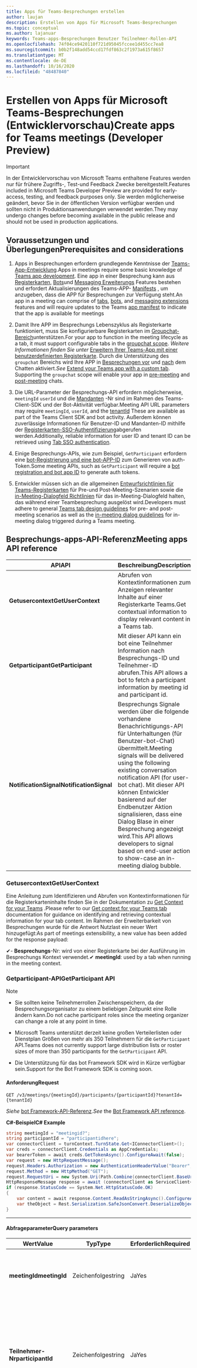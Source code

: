 ```yaml
---
title: Apps für Teams-Besprechungen erstellen
author: laujan
description: Erstellen von Apps für Microsoft Teams-Besprechungen
ms.topic: conceptual
ms.author: lajanuar
keywords: Teams-apps-Besprechungen Benutzer Teilnehmer-Rollen-API
ms.openlocfilehash: 74f04ce9420110f721d95045fccee1d455cc7ea8
ms.sourcegitcommit: b0b2f148add54ccd17fdf863c2f1973a615f8657
ms.translationtype: MT
ms.contentlocale: de-DE
ms.lasthandoff: 10/16/2020
ms.locfileid: "48487840"
---
```

# <a name="create-apps-for-teams-meetings-developer-preview"></a><span data-ttu-id="4805b-104">Erstellen von Apps für Microsoft Teams-Besprechungen (Entwicklervorschau)</span><span class="sxs-lookup"><span data-stu-id="4805b-104">Create apps for Teams meetings (Developer Preview)</span></span>

>[!IMPORTANT]
> <span data-ttu-id="4805b-105">In der Entwicklervorschau von Microsoft Teams enthaltene Features werden nur für frühere Zugriffs-, Test-und Feedback Zwecke bereitgestellt.</span><span class="sxs-lookup"><span data-stu-id="4805b-105">Features included in Microsoft Teams Developer Preview are provided for early-access, testing, and feedback purposes only.</span></span> <span data-ttu-id="4805b-106">Sie werden möglicherweise geändert, bevor Sie in der öffentlichen Version verfügbar werden und sollten nicht in Produktionsanwendungen verwendet werden.</span><span class="sxs-lookup"><span data-stu-id="4805b-106">They may undergo changes before becoming available in the public release and should not be used in production applications.</span></span>

## <a name="prerequisites-and-considerations"></a><span data-ttu-id="4805b-107">Voraussetzungen und Überlegungen</span><span class="sxs-lookup"><span data-stu-id="4805b-107">Prerequisites and considerations</span></span>

1. <span data-ttu-id="4805b-108">Apps in Besprechungen erfordern grundlegende Kenntnisse der [Teams-App-Entwicklung](../overview.md).</span><span class="sxs-lookup"><span data-stu-id="4805b-108">Apps in meetings require some basic knowledge of [Teams app development](../overview.md).</span></span> <span data-ttu-id="4805b-109">Eine app in einer Besprechung kann aus [Registerkarten](../tabs/what-are-tabs.md), [Bots](../bots/what-are-bots.md)und [Messaging Erweiterungs](../messaging-extensions/what-are-messaging-extensions.md) Features bestehen und erfordert Aktualisierungen des Teams-APP- [Manifests](#update-your-app-manifest) , um anzugeben, dass die APP für Besprechungen zur Verfügung steht.</span><span class="sxs-lookup"><span data-stu-id="4805b-109">An app in a meeting can comprise of [tabs](../tabs/what-are-tabs.md), [bots](../bots/what-are-bots.md), and [messaging extensions](../messaging-extensions/what-are-messaging-extensions.md) features and will require updates to the Teams [app manifest](#update-your-app-manifest) to indicate that the app is available for meetings</span></span>

1. <span data-ttu-id="4805b-110">Damit Ihre APP im Besprechungs Lebenszyklus als Registerkarte funktioniert, muss Sie konfigurierbare Registerkarten im [Groupchat-Bereich](../resources/schema/manifest-schema.md#configurabletabs)unterstützen.</span><span class="sxs-lookup"><span data-stu-id="4805b-110">For your app to function in the meeting lifecycle as a tab, it must support configurable tabs in the [groupchat scope](../resources/schema/manifest-schema.md#configurabletabs).</span></span> <span data-ttu-id="4805b-111">*Weitere Informationen finden Sie unter* [Erweitern Ihrer Teams-App mit einer benutzerdefinierten Registerkarte](../tabs/how-to/add-tab.md). Durch die Unterstützung des `groupchat` Bereichs wird Ihre APP in [Besprechungen vor](teams-apps-in-meetings.md#pre-meeting-app-experience) und [nach](teams-apps-in-meetings.md#post-meeting-app-experience) dem Chatten aktiviert.</span><span class="sxs-lookup"><span data-stu-id="4805b-111">*See* [Extend your Teams app with a custom tab](../tabs/how-to/add-tab.md). Supporting the `groupchat` scope will enable your app in [pre-meeting](teams-apps-in-meetings.md#pre-meeting-app-experience) and [post-meeting](teams-apps-in-meetings.md#post-meeting-app-experience) chats.</span></span>

1. <span data-ttu-id="4805b-112">Die URL-Parameter der Besprechungs-API erfordern möglicherweise, `meetingId` `userId` und die [Mandanten](/onedrive/find-your-office-365-tenant-id) -Nr sind im Rahmen des Teams-Client-SDK und der Bot-Aktivität verfügbar.</span><span class="sxs-lookup"><span data-stu-id="4805b-112">Meeting API URL parameters may require `meetingId`, `userId`, and the [tenantId](/onedrive/find-your-office-365-tenant-id) These are available as part of the Teams Client SDK and bot activity.</span></span> <span data-ttu-id="4805b-113">Außerdem können zuverlässige Informationen für Benutzer-ID und Mandanten-ID mithilfe der [Registerkarten-SSO-Authentifizierung](../tabs/how-to/authentication/auth-aad-sso.md)abgerufen werden.</span><span class="sxs-lookup"><span data-stu-id="4805b-113">Additionally, reliable information for user ID and tenant ID can be retrieved using [Tab SSO authentication](../tabs/how-to/authentication/auth-aad-sso.md).</span></span>

1. <span data-ttu-id="4805b-114">Einige Besprechungs-APIs, wie zum Beispiel, `GetParticipant` erfordern eine [bot-Registrierung und eine bot-APP-ID](../bots/how-to/create-a-bot-for-teams.md#with-an-azure-subscription) zum Generieren von auth-Token.</span><span class="sxs-lookup"><span data-stu-id="4805b-114">Some meeting APIs, such as `GetParticipant` will require a [bot registration and bot app ID](../bots/how-to/create-a-bot-for-teams.md#with-an-azure-subscription) to generate auth tokens.</span></span>

1. <span data-ttu-id="4805b-115">Entwickler müssen sich an die allgemeinen [Entwurfsrichtlinien für Teams-Registerkarten](../tabs/design/tabs.md) für Pre-und Post-Meeting-Szenarien sowie die [in-Meeting-Dialogfeld Richtlinien](design/designing-in-meeting-dialog.md) für das in-Meeting-Dialogfeld halten, das während einer Teambesprechung ausgelöst wird.</span><span class="sxs-lookup"><span data-stu-id="4805b-115">Developers must adhere to general [Teams tab design guidelines](../tabs/design/tabs.md) for pre- and post-meeting scenarios as well as the [in-meeting dialog guidelines](design/designing-in-meeting-dialog.md) for in-meeting dialog triggered during a Teams meeting.</span></span>

## <a name="meeting-apps-api-reference"></a><span data-ttu-id="4805b-116">Besprechungs-apps-API-Referenz</span><span class="sxs-lookup"><span data-stu-id="4805b-116">Meeting apps API reference</span></span>

|<span data-ttu-id="4805b-117">API</span><span class="sxs-lookup"><span data-stu-id="4805b-117">API</span></span>|<span data-ttu-id="4805b-118">Beschreibung</span><span class="sxs-lookup"><span data-stu-id="4805b-118">Description</span></span>|<span data-ttu-id="4805b-119">Anforderung</span><span class="sxs-lookup"><span data-stu-id="4805b-119">Request</span></span>|<span data-ttu-id="4805b-120">Source</span><span class="sxs-lookup"><span data-stu-id="4805b-120">Source</span></span>|
|---|---|----|---|
|<span data-ttu-id="4805b-121">**Getusercontext**</span><span class="sxs-lookup"><span data-stu-id="4805b-121">**GetUserContext**</span></span>| <span data-ttu-id="4805b-122">Abrufen von Kontextinformationen zum Anzeigen relevanter Inhalte auf einer Registerkarte Teams.</span><span class="sxs-lookup"><span data-stu-id="4805b-122">Get contextual information to display relevant content in a Teams tab.</span></span> |<span data-ttu-id="4805b-123">_**verläuft. GetContext (() => {/*...\* / } )*\*_</span><span class="sxs-lookup"><span data-stu-id="4805b-123">_**microsoftTeams.getContext( ( ) => {  /*...*/ } )**_</span></span>|<span data-ttu-id="4805b-124">Microsoft Teams-Client-SDK</span><span class="sxs-lookup"><span data-stu-id="4805b-124">Microsoft Teams client SDK</span></span>|
|<span data-ttu-id="4805b-125">**Getparticipant**</span><span class="sxs-lookup"><span data-stu-id="4805b-125">**GetParticipant**</span></span>|<span data-ttu-id="4805b-126">Mit dieser API kann ein bot eine Teilnehmer Information nach Besprechungs-ID und Teilnehmer-ID abrufen.</span><span class="sxs-lookup"><span data-stu-id="4805b-126">This API allows a bot to fetch a participant information by meeting id and participant id.</span></span>|<span data-ttu-id="4805b-127">**GET** _ **/V1/Meetings/{meetingId}/participants/{participantId} abrufen? Mandanten-Nr = {Mandanten** -Nr}_</span><span class="sxs-lookup"><span data-stu-id="4805b-127">**GET** _**/v1/meetings/{meetingId}/participants/{participantId}?tenantId={tenantId}**_</span></span> |<span data-ttu-id="4805b-128">Microsoft bot Framework SDK</span><span class="sxs-lookup"><span data-stu-id="4805b-128">Microsoft Bot Framework SDK</span></span>|
|<span data-ttu-id="4805b-129">**NotificationSignal**</span><span class="sxs-lookup"><span data-stu-id="4805b-129">**NotificationSignal**</span></span> |<span data-ttu-id="4805b-130">Besprechungs Signale werden über die folgende vorhandene Benachrichtigungs-API für Unterhaltungen (für Benutzer-bot-Chat) übermittelt.</span><span class="sxs-lookup"><span data-stu-id="4805b-130">Meeting signals will be delivered using the following existing conversation notification API (for user-bot chat).</span></span> <span data-ttu-id="4805b-131">Mit dieser API können Entwickler basierend auf der Endbenutzer Aktion signalisieren, dass eine Dialog Blase in einer Besprechung angezeigt wird.</span><span class="sxs-lookup"><span data-stu-id="4805b-131">This API allows developers to signal based on end-user action to show-case an in-meeting dialog bubble.</span></span>|<span data-ttu-id="4805b-132">**Post** _ **/V3/Conversations/{conversationId}/Activities**_</span><span class="sxs-lookup"><span data-stu-id="4805b-132">**POST** _**/v3/conversations/{conversationId}/activities**_</span></span>|<span data-ttu-id="4805b-133">Microsoft bot Framework SDK</span><span class="sxs-lookup"><span data-stu-id="4805b-133">Microsoft Bot Framework SDK</span></span>|

### <a name="getusercontext"></a><span data-ttu-id="4805b-134">Getusercontext</span><span class="sxs-lookup"><span data-stu-id="4805b-134">GetUserContext</span></span>

<span data-ttu-id="4805b-135">Eine Anleitung zum Identifizieren und Abrufen von Kontextinformationen für die Registerkarteninhalte finden Sie in der Dokumentation zu [Get Context for your Teams](../tabs/how-to/access-teams-context.md#getting-context-by-using-the-microsoft-teams-javascript-library) .</span><span class="sxs-lookup"><span data-stu-id="4805b-135">Please refer to our [Get context for your Teams tab](../tabs/how-to/access-teams-context.md#getting-context-by-using-the-microsoft-teams-javascript-library) documentation for guidance on identifying and  retrieving contextual information for your tab content.</span></span> <span data-ttu-id="4805b-136">Im Rahmen der Erweiterbarkeit von Besprechungen wurde für die Antwort Nutzlast ein neuer Wert hinzugefügt:</span><span class="sxs-lookup"><span data-stu-id="4805b-136">As part of meetings extensibility, a new value has been added for the response payload:</span></span>

<span data-ttu-id="4805b-137">✔- **Besprechungs**-Nr: wird von einer Registerkarte bei der Ausführung im Besprechungs Kontext verwendet.</span><span class="sxs-lookup"><span data-stu-id="4805b-137">✔ **meetingId**: used by a tab when running in the meeting context.</span></span>

### <a name="getparticipant-api"></a><span data-ttu-id="4805b-138">Getparticipant-API</span><span class="sxs-lookup"><span data-stu-id="4805b-138">GetParticipant API</span></span>

> [!NOTE]
>
> * <span data-ttu-id="4805b-139">Sie sollten keine Teilnehmerrollen Zwischenspeichern, da der Besprechungsorganisator zu einem beliebigen Zeitpunkt eine Rolle ändern kann.</span><span class="sxs-lookup"><span data-stu-id="4805b-139">Do not cache participant roles since the meeting organizer can change a role at any point in time.</span></span>
>
> * <span data-ttu-id="4805b-140">Microsoft Teams unterstützt derzeit keine großen Verteilerlisten oder Dienstplan Größen von mehr als 350 Teilnehmern für die `GetParticipant` API.</span><span class="sxs-lookup"><span data-stu-id="4805b-140">Teams does not currently support large distribution lists or roster sizes of more than 350 participants for the `GetParticipant` API.</span></span>
>
> * <span data-ttu-id="4805b-141">Die Unterstützung für das bot Framework SDK wird in Kürze verfügbar sein.</span><span class="sxs-lookup"><span data-stu-id="4805b-141">Support for the Bot Framework SDK is coming soon.</span></span>

#### <a name="request"></a><span data-ttu-id="4805b-142">Anforderung</span><span class="sxs-lookup"><span data-stu-id="4805b-142">Request</span></span>

```http
GET /v3/meetings/{meetingId}/participants/{participantId}?tenantId={tenantId}
```

<span data-ttu-id="4805b-143">*Siehe* [bot Framework-API-Referenz](/azure/bot-service/rest-api/bot-framework-rest-connector-api-reference?view=azure-bot-service-4.0&preserve-view=true).</span><span class="sxs-lookup"><span data-stu-id="4805b-143">*See* the [Bot Framework API reference](/azure/bot-service/rest-api/bot-framework-rest-connector-api-reference?view=azure-bot-service-4.0&preserve-view=true).</span></span>

<!-- markdownlint-disable MD025 -->

<span data-ttu-id="4805b-144">**C#-Beispiel**</span><span class="sxs-lookup"><span data-stu-id="4805b-144">**C# Example**</span></span>

```csharp
string meetingId = "meetingid?";
string participantId = "participantidhere";
var connectorClient = turnContext.TurnState.Get<IConnectorClient>();
var creds = connectorClient.Credentials as AppCredentials;
var bearerToken = await creds.GetTokenAsync().ConfigureAwait(false);
var request = new HttpRequestMessage();
request.Headers.Authorization = new AuthenticationHeaderValue("Bearer", bearerToken);
request.Method = new HttpMethod("GET");
request.RequestUri = new System.Uri(Path.Combine(connectorClient.BaseUri.OriginalString, $"/meetings/{meetingId}/participants/{participantId}"));
HttpResponseMessage response = await (connectorClient as ServiceClient<ConnectorClient>).HttpClient.SendAsync(request, cancellationToken).ConfigureAwait(false);
if (response.StatusCode == System.Net.HttpStatusCode.OK)
{
    var content = await response.Content.ReadAsStringAsync().ConfigureAwait(false);
    var theObject = Rest.Serialization.SafeJsonConvert.DeserializeObject<WhateverObjectIsReturned>(content, connectorClient.DeserializationSettings);
}
```

* * *
<!-- markdownlint-disable MD001 -->

#### <a name="query-parameters"></a><span data-ttu-id="4805b-145">Abfrageparameter</span><span class="sxs-lookup"><span data-stu-id="4805b-145">Query parameters</span></span>

|<span data-ttu-id="4805b-146">Wert</span><span class="sxs-lookup"><span data-stu-id="4805b-146">Value</span></span>|<span data-ttu-id="4805b-147">Typ</span><span class="sxs-lookup"><span data-stu-id="4805b-147">Type</span></span>|<span data-ttu-id="4805b-148">Erforderlich</span><span class="sxs-lookup"><span data-stu-id="4805b-148">Required</span></span>|<span data-ttu-id="4805b-149">Beschreibung</span><span class="sxs-lookup"><span data-stu-id="4805b-149">Description</span></span>|
|---|---|----|---|
|<span data-ttu-id="4805b-150">**meetingId**</span><span class="sxs-lookup"><span data-stu-id="4805b-150">**meetingId**</span></span>| <span data-ttu-id="4805b-151">Zeichenfolge</span><span class="sxs-lookup"><span data-stu-id="4805b-151">string</span></span> | <span data-ttu-id="4805b-152">Ja</span><span class="sxs-lookup"><span data-stu-id="4805b-152">Yes</span></span> | <span data-ttu-id="4805b-153">Die Besprechungs-ID ist über bot Invoke und Microsoft Teams Client SDK verfügbar.</span><span class="sxs-lookup"><span data-stu-id="4805b-153">The meeting identifier is available via Bot Invoke and Teams Client SDK.</span></span>|
|<span data-ttu-id="4805b-154">**Teilnehmer-Nr**</span><span class="sxs-lookup"><span data-stu-id="4805b-154">**participantId**</span></span>| <span data-ttu-id="4805b-155">Zeichenfolge</span><span class="sxs-lookup"><span data-stu-id="4805b-155">string</span></span> | <span data-ttu-id="4805b-156">Ja</span><span class="sxs-lookup"><span data-stu-id="4805b-156">Yes</span></span> | <span data-ttu-id="4805b-157">Dieses Feld ist die Benutzer-ID und steht in der Registerkarte "SSO", im bot-Invoke und im Microsoft Teams-Client-SDK zur Verfügung.</span><span class="sxs-lookup"><span data-stu-id="4805b-157">This field is the User ID and it is available in Tab SSO, Bot Invoke, and Teams Client SDK.</span></span> <span data-ttu-id="4805b-158">Die Registerkarte SSO wird dringend empfohlen.</span><span class="sxs-lookup"><span data-stu-id="4805b-158">Tab SSO is highly recommended</span></span>|
|<span data-ttu-id="4805b-159">**tenantId**</span><span class="sxs-lookup"><span data-stu-id="4805b-159">**tenantId**</span></span>| <span data-ttu-id="4805b-160">Zeichenfolge</span><span class="sxs-lookup"><span data-stu-id="4805b-160">string</span></span> | <span data-ttu-id="4805b-161">Ja</span><span class="sxs-lookup"><span data-stu-id="4805b-161">Yes</span></span> | <span data-ttu-id="4805b-162">Dies ist für Mandanten Benutzer erforderlich.</span><span class="sxs-lookup"><span data-stu-id="4805b-162">This required for tenant users.</span></span> <span data-ttu-id="4805b-163">Sie ist in Tab SSO, bot Invoke und Microsoft Teams Client SDK verfügbar.</span><span class="sxs-lookup"><span data-stu-id="4805b-163">It is available in Tab SSO, Bot Invoke, and Teams Client SDK.</span></span> <span data-ttu-id="4805b-164">Die Registerkarte SSO wird dringend empfohlen.</span><span class="sxs-lookup"><span data-stu-id="4805b-164">Tab SSO is highly recommended</span></span>|

#### <a name="response-payload"></a><span data-ttu-id="4805b-165">Antwort Nutzlast</span><span class="sxs-lookup"><span data-stu-id="4805b-165">Response Payload</span></span>
<!-- markdownlint-disable MD036 -->

<span data-ttu-id="4805b-166">**meetingRole** kann *Organisator*, *Referent*oder *Teilnehmer*sein.</span><span class="sxs-lookup"><span data-stu-id="4805b-166">**meetingRole** can be *Organizer*, *Presenter*, or *Attendee*.</span></span>

<span data-ttu-id="4805b-167">**Beispiel 1**</span><span class="sxs-lookup"><span data-stu-id="4805b-167">**Example 1**</span></span>

```json
{
  "user":
  {
      "id": "29:1JKiJGPAX9TTxtGxhVo0wLx_zwzo-gG8Z-X03306vBwi9p-xMTEbDXsT6KH7-0kkTS8cD-2zkrsoV6f5WJ6_aYw",
      "aadObjectId": "6aebbad0-e5a5-424a-834a-20fb051f3c1a",
      "name": "Allan Deyoung",
      "givenName": "Allan",
      "surname": "Deyoung",
      "email": "Allan.Deyoung@microsoft.com",
      "userPrincipalName": "Allan.Deyoung@microsoft.com",
      "tenantId": "72f988bf-86f1-41af-91ab-2d7cd011db47",
  },
  "meeting":
  {
      "role ": "Presenter",
      "inMeeting":true
  },
  "conversation":
  {
      "id": "<conversation id>"
  }
}
```
#### <a name="response-codes"></a><span data-ttu-id="4805b-168">Antwort Codes</span><span class="sxs-lookup"><span data-stu-id="4805b-168">Response Codes</span></span>

<span data-ttu-id="4805b-169">**403**: die APP darf keine Teilnehmer Informationen erhalten.</span><span class="sxs-lookup"><span data-stu-id="4805b-169">**403**: the app is not allowed to get participant information.</span></span> <span data-ttu-id="4805b-170">Dies ist die häufigste Fehlerantwort und wird ausgelöst, wenn die APP nicht in der Besprechung installiert wird, beispielsweise wenn die APP vom mandantenadministrator deaktiviert oder während der Live-Website Minderung blockiert wird.</span><span class="sxs-lookup"><span data-stu-id="4805b-170">This will be the most common error response and is triggered when the app is not installed in the meeting such as when the app is disabled by tenant admin or blocked during live site mitigation.</span></span>  
<span data-ttu-id="4805b-171">**200**: Teilnehmer Informationen erfolgreich abgerufen</span><span class="sxs-lookup"><span data-stu-id="4805b-171">**200**: participant information successfully retrieved</span></span>  
<span data-ttu-id="4805b-172">**401**: Ungültiges Token</span><span class="sxs-lookup"><span data-stu-id="4805b-172">**401**: invalid token</span></span>  
<span data-ttu-id="4805b-173">**404**: die Besprechung ist nicht vorhanden, oder der Teilnehmer kann nicht gefunden werden.</span><span class="sxs-lookup"><span data-stu-id="4805b-173">**404**: the meeting doesn't exist or participant can’t be found.</span></span>

<!-- markdownlint-disable MD024 -->
### <a name="notificationsignal-api"></a><span data-ttu-id="4805b-174">NotificationSignal-API</span><span class="sxs-lookup"><span data-stu-id="4805b-174">NotificationSignal API</span></span>

> [!NOTE]
> <span data-ttu-id="4805b-175">Wenn ein in-Meeting-Dialogfeld aufgerufen wird, wird derselbe Inhalt auch als Chatnachricht angezeigt.</span><span class="sxs-lookup"><span data-stu-id="4805b-175">When an in-meeting dialog is invoked, the same content will also be presented as a chat message.</span></span>

#### <a name="request"></a><span data-ttu-id="4805b-176">Anforderung</span><span class="sxs-lookup"><span data-stu-id="4805b-176">Request</span></span>

```http
POST /v3/conversations/{conversationId}/activities
```

#### <a name="query-parameters"></a><span data-ttu-id="4805b-177">Abfrageparameter</span><span class="sxs-lookup"><span data-stu-id="4805b-177">Query parameters</span></span>

|<span data-ttu-id="4805b-178">Wert</span><span class="sxs-lookup"><span data-stu-id="4805b-178">Value</span></span>|<span data-ttu-id="4805b-179">Typ</span><span class="sxs-lookup"><span data-stu-id="4805b-179">Type</span></span>|<span data-ttu-id="4805b-180">Erforderlich</span><span class="sxs-lookup"><span data-stu-id="4805b-180">Required</span></span>|<span data-ttu-id="4805b-181">Beschreibung</span><span class="sxs-lookup"><span data-stu-id="4805b-181">Description</span></span>|
|---|---|----|---|
|<span data-ttu-id="4805b-182">**conversationId**</span><span class="sxs-lookup"><span data-stu-id="4805b-182">**conversationId**</span></span>| <span data-ttu-id="4805b-183">Zeichenfolge</span><span class="sxs-lookup"><span data-stu-id="4805b-183">string</span></span> | <span data-ttu-id="4805b-184">Ja</span><span class="sxs-lookup"><span data-stu-id="4805b-184">Yes</span></span> | <span data-ttu-id="4805b-185">Der convdersation-Bezeichner steht im Rahmen von bot Invoke zur Verfügung.</span><span class="sxs-lookup"><span data-stu-id="4805b-185">The convdersation identifier is available as part of bot invoke</span></span> |
|<span data-ttu-id="4805b-186">**completionBotId**</span><span class="sxs-lookup"><span data-stu-id="4805b-186">**completionBotId**</span></span>| <span data-ttu-id="4805b-187">Zeichenfolge</span><span class="sxs-lookup"><span data-stu-id="4805b-187">string</span></span> | <span data-ttu-id="4805b-188">Nein</span><span class="sxs-lookup"><span data-stu-id="4805b-188">No</span></span> | <span data-ttu-id="4805b-189">Dieses Feld ist die im Manifest deklarierte bot-ID.</span><span class="sxs-lookup"><span data-stu-id="4805b-189">This field is the Bot ID that is declared in the manifest.</span></span> <span data-ttu-id="4805b-190">Der bot erhält ein Result-Objekt</span><span class="sxs-lookup"><span data-stu-id="4805b-190">The bot will receive a result object</span></span> |

#### <a name="request-payload"></a><span data-ttu-id="4805b-191">Anforderungsnutzlast</span><span class="sxs-lookup"><span data-stu-id="4805b-191">Request Payload</span></span>

# <a name="json"></a>[<span data-ttu-id="4805b-192">Json</span><span class="sxs-lookup"><span data-stu-id="4805b-192">JSON</span></span>](#tab/json)

```json
{
    "type": "message",
    "text": "John Phillips assigned you a weekly todo",
    "summary": "Don't forget to meet with Marketing next week",
    "channelData": {
        "notification": {
            "alertInMeeting": true,
            "externalResourceUrl": "https://teams.microsoft.com/l/bubble/APP_ID?url=<TaskInfo.url>&height=<TaskInfo.height>&width=<TaskInfo.width>&title=<TaskInfo.title>&completionBotId=BOT_APP_ID"
        }
    },
    "replyToId": "1493070356924"
}
```

# <a name="cnet"></a>[<span data-ttu-id="4805b-193">C#/.NET</span><span class="sxs-lookup"><span data-stu-id="4805b-193">C#/.NET</span></span>](#tab/dotnet)

```csharp
Activity activity = MessageFactory.Text("This is a meeting signal test");
MeetingNotification notification = new MeetingNotification
  {
    AlertInMeeting = true,
    ExternalResourceUrl = "https://teams.microsoft.com/l/bubble/APP_ID?url=<TaskInfo.url>&height=<TaskInfo.height>&width=<TaskInfo.width>&title=<TaskInfo.title>&completionBotId=BOT_APP_ID"
  };
activity.ChannelData = new TeamsChannelData
  {
    Notification = notification
  };
await turnContext.SendActivityAsync(activity).ConfigureAwait(false);
```

# <a name="javascript"></a>[<span data-ttu-id="4805b-194">JavaScript</span><span class="sxs-lookup"><span data-stu-id="4805b-194">JavaScript</span></span>](#tab/javascript)

```javascript

const replyActivity = MessageFactory.text('Hi'); // this could be an adaptive card instead
replyActivity.channelData = {
    notification: {
        alertInMeeting: true,
        externalResourceUrl: 'https://teams.microsoft.com/l/bubble/APP_ID?url=<TaskInfo.url>&height=<TaskInfo.height>&width=<TaskInfo.width>&title=<TaskInfo.title>&completionBotId=BOT_APP_ID’
    }
};
await context.sendActivity(replyActivity);
```

* * *

> [!IMPORTANT]
> <span data-ttu-id="4805b-195">Die URL in der Inhalts Blase (taskInfo-URL) muss in der Liste [gültiger Domänen](../resources/schema/manifest-schema.md#validdomains) enthalten sein, die im App-Manifest für Teams enthalten ist.</span><span class="sxs-lookup"><span data-stu-id="4805b-195">The URL in the content bubble (taskInfo URL) must be included in the [valid domains](../resources/schema/manifest-schema.md#validdomains) list included in the Teams app manifest.</span></span>

#### <a name="response-codes"></a><span data-ttu-id="4805b-196">Antwort Codes</span><span class="sxs-lookup"><span data-stu-id="4805b-196">Response Codes</span></span>

<span data-ttu-id="4805b-197">**201**: Aktivität mit Signal wurde erfolgreich gesendet</span><span class="sxs-lookup"><span data-stu-id="4805b-197">**201**: activity with signal is successfully sent</span></span>  
<span data-ttu-id="4805b-198">**401**: Ungültiges Token</span><span class="sxs-lookup"><span data-stu-id="4805b-198">**401**: invalid token</span></span>  
<span data-ttu-id="4805b-199">**403**: die APP darf das Signal nicht senden.</span><span class="sxs-lookup"><span data-stu-id="4805b-199">**403**: the app is not allowed to send the signal.</span></span> <span data-ttu-id="4805b-200">In diesem Fall sollte die Nutzlast eine ausführlichere Fehlermeldung enthalten.</span><span class="sxs-lookup"><span data-stu-id="4805b-200">In this case, the payload should contain more detail error message.</span></span> <span data-ttu-id="4805b-201">Es kann viele Gründe geben: app, die vom mandantenadministrator deaktiviert, während einer Live-Standort Minderung blockiert wird, usw.</span><span class="sxs-lookup"><span data-stu-id="4805b-201">There can be many reasons: app disabled by tenant admin, blocked during live site mitigation, etc.</span></span>  
<span data-ttu-id="4805b-202">**404**: Besprechungs Chat nicht vorhanden</span><span class="sxs-lookup"><span data-stu-id="4805b-202">**404**: meeting chat doesn't exist</span></span>  

## <a name="enable-your-app-for-teams-meetings"></a><span data-ttu-id="4805b-203">Aktivieren Ihrer APP für Microsoft Teams-Besprechungen</span><span class="sxs-lookup"><span data-stu-id="4805b-203">Enable your app for Teams meetings</span></span>

### <a name="update-your-app-manifest"></a><span data-ttu-id="4805b-204">Aktualisieren des App-Manifests</span><span class="sxs-lookup"><span data-stu-id="4805b-204">Update your app manifest</span></span>

<span data-ttu-id="4805b-205">Die APP-Funktionen für Besprechungen werden in Ihrem App-Manifest über die **configurableTabs**  ->  -**Bereiche** und **Kontext** Arrays deklariert.</span><span class="sxs-lookup"><span data-stu-id="4805b-205">The meetings app capabilities are declared in your app manifest via the **configurableTabs** -> **scopes** and **context** arrays.</span></span> <span data-ttu-id="4805b-206">*Scope* definiert, an wen und in welchem *Kontext* definiert wird, wo Ihre app verfügbar sein wird.</span><span class="sxs-lookup"><span data-stu-id="4805b-206">*Scope* defines to whom and *context* defines where your app will be available.</span></span>

> [!NOTE]
> * <span data-ttu-id="4805b-207">Verwenden Sie das [Manifest-Schema für Entwicklervorschau](../resources/schema/manifest-schema-dev-preview.md) , um dieses in Ihrem App-Manifest zu testen.</span><span class="sxs-lookup"><span data-stu-id="4805b-207">Please use [Developer Preview manifest schema](../resources/schema/manifest-schema-dev-preview.md) to try this in your app manifest.</span></span>
> * <span data-ttu-id="4805b-208">Mobile Plattform unterstützt derzeit nur Manifest-Schema 1,6</span><span class="sxs-lookup"><span data-stu-id="4805b-208">Mobile Platform currently only support Manifest Schema 1.6</span></span>
> * <span data-ttu-id="4805b-209">Mobile Plattform unterstützt nur Registerkarten in vor-und nach Besprechungs Oberflächen.</span><span class="sxs-lookup"><span data-stu-id="4805b-209">Mobile Platform supports Tabs only in Pre and Post Meeting Surfaces.</span></span> <span data-ttu-id="4805b-210">Die in-Meeting-Erlebnisse (in-Meeting-Dialog und Tab) auf mobilen Geräten werden in Kürze verfügbar sein.</span><span class="sxs-lookup"><span data-stu-id="4805b-210">The In-meeting experiences (in-meeting dialog and tab) on mobile will be available soon</span></span>

```json
"configurableTabs": [
    {
      "configurationUrl": "https://contoso.com/teamstab/configure",
      "canUpdateConfiguration": true,
      "scopes": [
        "team",
        "groupchat"
      ],
      "context":[
        "channelTab",
        "privateChatTab",
        "meetingChatTab",
        "meetingDetailsTab",
        "meetingSidePanel"
     ]
    }
  ]
```

### <a name="context-property"></a><span data-ttu-id="4805b-211">Context-Eigenschaft</span><span class="sxs-lookup"><span data-stu-id="4805b-211">Context property</span></span>

<span data-ttu-id="4805b-212">Die Registerkarte `context` und die `scopes` Eigenschaften funktionieren in Harmonie, damit Sie bestimmen können, wo Ihre APP angezeigt werden soll.</span><span class="sxs-lookup"><span data-stu-id="4805b-212">The tab `context` and `scopes` properties work in harmony to allow you to determine where you want your app to appear.</span></span> <span data-ttu-id="4805b-213">Registerkarten im `team` `groupchat` Bereich oder können mehr als einen Kontext aufweisen.</span><span class="sxs-lookup"><span data-stu-id="4805b-213">Tabs in the `team` or `groupchat` scope can have more than one context.</span></span> <span data-ttu-id="4805b-214">Die möglichen Werte für die Context-Eigenschaft lauten wie folgt:</span><span class="sxs-lookup"><span data-stu-id="4805b-214">The possible values for the context property are as follows:</span></span>

* <span data-ttu-id="4805b-215">**channelTab**: eine Registerkarte in der Kopfzeile eines Team Kanals.</span><span class="sxs-lookup"><span data-stu-id="4805b-215">**channelTab**: a tab in the header of a team channel.</span></span>
* <span data-ttu-id="4805b-216">**privateChatTab**: eine Registerkarte in der Kopfzeile eines Gruppenchats zwischen einer Gruppe von Benutzern, die sich nicht im Kontext eines Teams oder einer Besprechung befinden.</span><span class="sxs-lookup"><span data-stu-id="4805b-216">**privateChatTab**: a tab in the header of a group chat between a set of users not in the context of a team or meeting.</span></span>
* <span data-ttu-id="4805b-217">**meetingChatTab**: eine Registerkarte in der Kopfzeile eines Gruppenchats zwischen einer Gruppe von Benutzern im Kontext einer geplanten Besprechung.</span><span class="sxs-lookup"><span data-stu-id="4805b-217">**meetingChatTab**: a tab in the header of a group chat between a set of users in the context of a scheduled meeting.</span></span>
* <span data-ttu-id="4805b-218">**meetingDetailsTab**: eine Registerkarte in der Kopfzeile der Ansicht "Besprechungsdetails" des Kalenders.</span><span class="sxs-lookup"><span data-stu-id="4805b-218">**meetingDetailsTab**: a tab in the header of the meeting details view of the calendar.</span></span>
* <span data-ttu-id="4805b-219">**meetingSidePanel**: ein in-Meeting-Bereich, der über den einheitlichen Balken geöffnet wird (u-Leiste).</span><span class="sxs-lookup"><span data-stu-id="4805b-219">**meetingSidePanel**: an in-meeting panel opened via the unified bar (u-bar).</span></span>

## <a name="configure-your-app-for-meeting-scenarios"></a><span data-ttu-id="4805b-220">Konfigurieren Ihrer APP für Besprechungs Szenarien</span><span class="sxs-lookup"><span data-stu-id="4805b-220">Configure your app for meeting scenarios</span></span>

> [!NOTE]
> <span data-ttu-id="4805b-221">Damit Ihre APP im Registerkarten Katalog sichtbar ist, muss Sie **konfigurierbare Registerkarten** und den **Gruppenchat Bereich**unterstützen.</span><span class="sxs-lookup"><span data-stu-id="4805b-221">For your app to be visible in the tab gallery it needs to **support configurable tabs** and the **group chat scope**.</span></span>

### <a name="pre-meeting"></a><span data-ttu-id="4805b-222">Pre-Meeting</span><span class="sxs-lookup"><span data-stu-id="4805b-222">Pre-meeting</span></span>

<span data-ttu-id="4805b-223">Benutzer mit Organizer-und/oder Presenter-Rollen fügen mithilfe der Schaltfläche Plus ➕ auf der Seite Besprechungs- **Chat** und Besprechungs **Details** Registerkarten zu einer Besprechung hinzu.</span><span class="sxs-lookup"><span data-stu-id="4805b-223">Users with organizer and/or presenter roles add tabs to a meeting using the plus ➕ button in the meeting **Chat** and meeting **details** pages.</span></span> <span data-ttu-id="4805b-224">Messaging Erweiterungen werden über das Menü Ellipsen/Überlauf hinzugefügt, &#x25CF;&#x25CF;&#x25CF; unterhalb des Bereichs zum Verfassen von Nachrichten im Chat angezeigt wird.</span><span class="sxs-lookup"><span data-stu-id="4805b-224">Messaging extensions are added to via the ellipses/overflow menu &#x25CF;&#x25CF;&#x25CF; located beneath the compose message area in the chat.</span></span> <span data-ttu-id="4805b-225">Bots werden mit der Taste "" zu einem Besprechungs Chat hinzugefügt **@** und die Option **Bots abrufen**ausgewählt.</span><span class="sxs-lookup"><span data-stu-id="4805b-225">Bots are added to a meeting chat using the "**@**" key and selecting **Get bots**.</span></span>

<span data-ttu-id="4805b-226">✔ Die Benutzeridentität *muss* über die [Registerkarten SSO](../tabs/how-to/authentication/auth-aad-sso.md)bestätigt werden.</span><span class="sxs-lookup"><span data-stu-id="4805b-226">✔ The user identity *must* be confirmed via [Tabs SSO](../tabs/how-to/authentication/auth-aad-sso.md).</span></span> <span data-ttu-id="4805b-227">Nach dieser Authentifizierung kann die APP die Benutzerrolle über die getteilnehmer-API abrufen.</span><span class="sxs-lookup"><span data-stu-id="4805b-227">Following this authentication, the app can retrieve the user role via the GetParticipant API.</span></span>

 <span data-ttu-id="4805b-228">✔ Basierend auf der Benutzerrolle kann die App nun rollenspezifische Erlebnisse vorlegen.</span><span class="sxs-lookup"><span data-stu-id="4805b-228">✔ Based on the user role, the app will now have the capability to present role specific experiences.</span></span> <span data-ttu-id="4805b-229">Beispielsweise kann eine Polling-app nur Organisatoren und Referenten das Erstellen einer neuen Umfrage gestatten.</span><span class="sxs-lookup"><span data-stu-id="4805b-229">For example, a polling app can allow only organizers and presenters to create a new poll.</span></span>

> <span data-ttu-id="4805b-230">**Hinweis**: Rollenzuweisungen können geändert werden, während eine Besprechung ausgeführt wird.</span><span class="sxs-lookup"><span data-stu-id="4805b-230">**NOTE**: Role assignments can be changed while a meeting is in progress.</span></span>  <span data-ttu-id="4805b-231">*Siehe* [roles in a Teams Meeting](https://support.microsoft.com/office/roles-in-a-teams-meeting-c16fa7d0-1666-4dde-8686-0a0bfe16e019).</span><span class="sxs-lookup"><span data-stu-id="4805b-231">*See* [Roles in a Teams meeting](https://support.microsoft.com/office/roles-in-a-teams-meeting-c16fa7d0-1666-4dde-8686-0a0bfe16e019).</span></span> 

### <a name="in-meeting"></a><span data-ttu-id="4805b-232">In-Meeting</span><span class="sxs-lookup"><span data-stu-id="4805b-232">In-meeting</span></span>

#### <a name="sidepanel"></a><span data-ttu-id="4805b-233">**sidePanel**</span><span class="sxs-lookup"><span data-stu-id="4805b-233">**sidePanel**</span></span>

<span data-ttu-id="4805b-234">✔ In Ihrem App-Manifest fügen Sie **sidePanel** dem **Kontext** Array hinzu, wie oben beschrieben.</span><span class="sxs-lookup"><span data-stu-id="4805b-234">✔ In your app manifest add **sidePanel** to the **context** array as described above.</span></span>

<span data-ttu-id="4805b-235">✔ In der Besprechung als auch in allen Szenarien wird die app in einer in-Meeting-Registerkarte gerendert, die 320 Pixel groß in der Breite ist.</span><span class="sxs-lookup"><span data-stu-id="4805b-235">✔ In the meeting as well as in all scenarios, the app will be rendered in an in-meeting tab that is 320px in width.</span></span> <span data-ttu-id="4805b-236">Die Registerkarte muss dafür optimiert werden.</span><span class="sxs-lookup"><span data-stu-id="4805b-236">Your tab must be optimized for this.</span></span> <span data-ttu-id="4805b-237">*Siehe*, [framecontext-Schnittstelle](/javascript/api/@microsoft/teams-js/microsoftteams.framecontext?view=msteams-client-js-latest&preserve-view=true)</span><span class="sxs-lookup"><span data-stu-id="4805b-237">*See*, [FrameContext interface](/javascript/api/@microsoft/teams-js/microsoftteams.framecontext?view=msteams-client-js-latest&preserve-view=true)</span></span>

<span data-ttu-id="4805b-238">✔ Sie im Microsoft [Teams-SDK](../tabs/how-to/access-teams-context.md#user-context) nach, um die **benutzercontext** -API zu verwenden, um Anforderungen entsprechend weiterzuleiten.</span><span class="sxs-lookup"><span data-stu-id="4805b-238">✔Refer to the [Teams SDK](../tabs/how-to/access-teams-context.md#user-context) to use the **userContext** API to route requests accordingly.</span></span>

<span data-ttu-id="4805b-239">✔ Bezieht sich auf den Microsoft [Teams-Authentifizierungs Fluss für Registerkarten](../tabs/how-to/authentication/auth-flow-tab.md).</span><span class="sxs-lookup"><span data-stu-id="4805b-239">✔ Refer to the [Teams authentication flow for tabs](../tabs/how-to/authentication/auth-flow-tab.md).</span></span> <span data-ttu-id="4805b-240">Der Authentifizierungs Fluss für Registerkarten ähnelt dem auth-Fluss für Websites.</span><span class="sxs-lookup"><span data-stu-id="4805b-240">Authentication flow for tabs is very similar to the auth flow for websites.</span></span> <span data-ttu-id="4805b-241">Daher können Registerkarten OAuth 2,0 direkt verwenden.</span><span class="sxs-lookup"><span data-stu-id="4805b-241">Thus, tabs can use OAuth 2.0 directly.</span></span> <span data-ttu-id="4805b-242">*Siehe auch*, [Microsoft Identity Platform und OAuth 2,0-Autorisierungscode Fluss](/azure/active-directory/develop/v2-oauth2-auth-code-flow).</span><span class="sxs-lookup"><span data-stu-id="4805b-242">*See also*, [Microsoft identity platform and OAuth 2.0 authorization code flow](/azure/active-directory/develop/v2-oauth2-auth-code-flow).</span></span>

#### <a name="in-meeting-dialog"></a><span data-ttu-id="4805b-243">**in-Meeting-Dialog**</span><span class="sxs-lookup"><span data-stu-id="4805b-243">**in-meeting dialog**</span></span>

<span data-ttu-id="4805b-244">✔ Sie die Entwurfsrichtlinien für das [in-Meeting-Dialogfeld](design/designing-in-meeting-dialog.md)einhalten.</span><span class="sxs-lookup"><span data-stu-id="4805b-244">✔ You must adhere to the [in-meeting dialog design guidelines](design/designing-in-meeting-dialog.md).</span></span>

<span data-ttu-id="4805b-245">✔ Bezieht sich auf den Microsoft [Teams-Authentifizierungs Fluss für Registerkarten](../tabs/how-to/authentication/auth-flow-tab.md).</span><span class="sxs-lookup"><span data-stu-id="4805b-245">✔ Refer to the [Teams authentication flow for tabs](../tabs/how-to/authentication/auth-flow-tab.md).</span></span>

<span data-ttu-id="4805b-246">✔ Verwenden Sie die [Benachrichtigungs](/graph/api/resources/notifications-api-overview?view=graph-rest-beta&preserve-view=true) -API, um zu signalisieren, dass eine Blasen Benachrichtigung ausgelöst werden muss.</span><span class="sxs-lookup"><span data-stu-id="4805b-246">✔ Use the [notification](/graph/api/resources/notifications-api-overview?view=graph-rest-beta&preserve-view=true) API to signal that a bubble notification needs to be triggered.</span></span>

<span data-ttu-id="4805b-247">✔ Als Teil der Nutzlast der Benachrichtigungsanforderung enthalten die URL, in der der zu präsentierende Inhalt gehostet wird.</span><span class="sxs-lookup"><span data-stu-id="4805b-247">✔ As part of the notification request payload, include the URL where the content to be showcased is hosted.</span></span>

> [!NOTE]
>
> * <span data-ttu-id="4805b-248">Diese Benachrichtigungen sind in der Natur persistent.</span><span class="sxs-lookup"><span data-stu-id="4805b-248">These notifications are persistent in nature.</span></span> <span data-ttu-id="4805b-249">Sie müssen die [**submitTask ()**](../task-modules-and-cards/task-modules/task-modules-bots.md#submitting-the-result-of-a-task-module) -Funktion aufrufen, um automatisch zu entlassen, nachdem ein Benutzer eine Aktion in der-Webansicht durchführt.</span><span class="sxs-lookup"><span data-stu-id="4805b-249">You must invoke the [**submitTask()**](../task-modules-and-cards/task-modules/task-modules-bots.md#submitting-the-result-of-a-task-module) function to auto-dismiss after a user takes an action in the web-view.</span></span> <span data-ttu-id="4805b-250">Dies ist eine Voraussetzung für die APP-Übermittlung.</span><span class="sxs-lookup"><span data-stu-id="4805b-250">This is a requirement for app submission.</span></span> <span data-ttu-id="4805b-251">*Siehe auch*Microsoft [Teams SDK: Aufgabenmodul](/javascript/api/@microsoft/teams-js/microsoftteams.tasks?view=msteams-client-js-latest#submittask-string---object--string---string---&preserve-view=true).</span><span class="sxs-lookup"><span data-stu-id="4805b-251">*See also*, [Teams SDK: task module](/javascript/api/@microsoft/teams-js/microsoftteams.tasks?view=msteams-client-js-latest#submittask-string---object--string---string---&preserve-view=true).</span></span>
>
> * <span data-ttu-id="4805b-252">Wenn Ihre APP anonyme Benutzer unterstützen soll, muss ihre anfängliche Anforderungsnutzlast auf die `from.id`  (ID der Benutzer)-Anforderungs Metadaten im `from` Objekt und nicht auf die `from.aadObjectId` Anforderungs Metadaten (Azure Active Directory ID des Benutzers) zurückgreifen.</span><span class="sxs-lookup"><span data-stu-id="4805b-252">If you want your app to support anonymous users, your initial invoke request payload must rely on the `from.id`  (ID of the user) request metadata in the `from` object, not the `from.aadObjectId` (Azure Active Directory ID of the user) request metadata.</span></span> <span data-ttu-id="4805b-253">*Weitere Informationen finden Sie unter* [Verwenden von Aufgaben Modulen in Registerkarten](../task-modules-and-cards/task-modules/task-modules-tabs.md) und [Erstellen und Senden des Aufgabenmoduls](../messaging-extensions/how-to/action-commands/create-task-module.md?tabs=dotnet#the-initial-invoke-request).</span><span class="sxs-lookup"><span data-stu-id="4805b-253">*See* [Using task modules in tabs](../task-modules-and-cards/task-modules/task-modules-tabs.md) and [Create and send the task module](../messaging-extensions/how-to/action-commands/create-task-module.md?tabs=dotnet#the-initial-invoke-request).</span></span>

### <a name="post-meeting"></a><span data-ttu-id="4805b-254">Nachbesprechung</span><span class="sxs-lookup"><span data-stu-id="4805b-254">Post-meeting</span></span>

<span data-ttu-id="4805b-255">Die Konfigurationen nach der Besprechung und vor der Besprechung sind äquivalent.</span><span class="sxs-lookup"><span data-stu-id="4805b-255">The post-meeting and pre-meeting configurations are equivalent.</span></span>

## <a name="meeting-app-sample"></a><span data-ttu-id="4805b-256">Beispiel für eine Besprechungs-App</span><span class="sxs-lookup"><span data-stu-id="4805b-256">Meeting app sample</span></span>

 > [!div class="nextstepaction"]
> [<span data-ttu-id="4805b-257">App für die Besprechungs Token-Generator</span><span class="sxs-lookup"><span data-stu-id="4805b-257">Meeting token generator app</span></span>](https://github.com/OfficeDev/microsoft-teams-sample-meetings-token)
